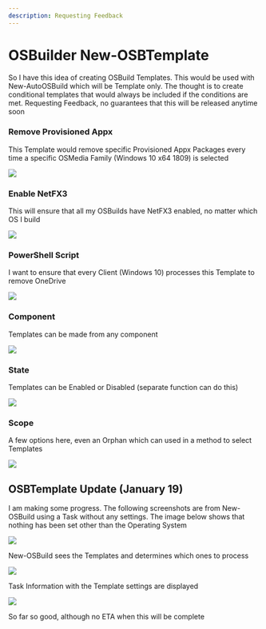 ```yaml
---
description: Requesting Feedback
---
```


# OSBuilder New-OSBTemplate

So I have this idea of creating OSBuild Templates.  This would be used with New-AutoOSBuild which will be Template only.  The thought is to create conditional templates that would always be included if the conditions are met.  Requesting Feedback, no guarantees that this will be released anytime soon

### Remove Provisioned Appx

This Template would remove specific Provisioned Appx Packages every time a specific OSMedia Family \(Windows 10 x64 1809\) is selected

![](../../.gitbook/assets/image%20%2811%29.png)

### Enable NetFX3

This will ensure that all my OSBuilds have NetFX3 enabled, no matter which OS I build

![](../../.gitbook/assets/image%20%2812%29.png)

### PowerShell Script

I want to ensure that every Client \(Windows 10\) processes this Template to remove OneDrive

![](../../.gitbook/assets/image%20%2810%29.png)

### Component

Templates can be made from any component

![](../../.gitbook/assets/image%20%2814%29.png)

### State

Templates can be Enabled or Disabled \(separate function can do this\)

![](../../.gitbook/assets/image%20%284%29.png)

### Scope

A few options here, even an Orphan which can used in a method to select Templates

![](../../.gitbook/assets/image.png)

## OSBTemplate Update \(January 19\)

I am making some progress.  The following screenshots are from New-OSBuild using a Task without any settings.  The image below shows that nothing has been set other than the Operating System

![](../../.gitbook/assets/2019-01-19_19-48-56.png)

New-OSBuild sees the Templates and determines which ones to process

![](../../.gitbook/assets/2019-01-19_19-50-12.png)

Task Information with the Template settings are displayed

![](../../.gitbook/assets/2019-01-19_19-51-11%20%281%29.png)

So far so good, although no ETA when this will be complete

